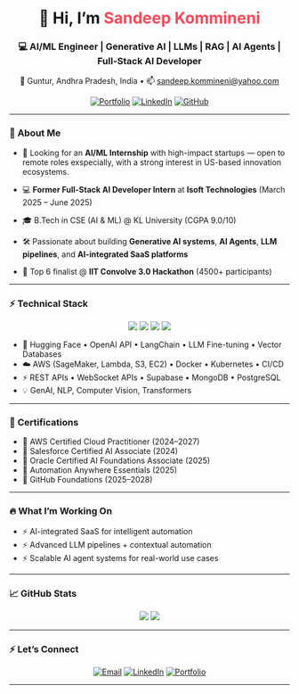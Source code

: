 <h1 align="center">👋 Hi, I’m <span style="color:#ff4757">Sandeep Kommineni</span></h1>
<h3 align="center">💻 AI/ML Engineer | Generative AI | LLMs | RAG | AI Agents | Full-Stack AI Developer</h3> 

<p align="center"> 
  📍 Guntur, Andhra Pradesh, India •  
  📫 <a href="mailto:sandeep.kommineni@yahoo.com">sandeep.kommineni@yahoo.com</a> 
</p>

<p align="center">
  <a href="https://sandeep-kommineni-portfolio.netlify.app"><img src="https://img.shields.io/badge/🌐 Portfolio-blue?style=for-the-badge" alt="Portfolio"></a>
  <a href="https://linkedin.com/in/sandeep-kommineni-334037259"><img src="https://img.shields.io/badge/💼 LinkedIn-blue?style=for-the-badge&logo=linkedin" alt="LinkedIn"></a>
  <a href="https://github.com/SANDEEPxKOMMINENI"><img src="https://img.shields.io/badge/🐙 GitHub-black?style=for-the-badge&logo=github" alt="GitHub"></a>
</p>

---

### 🚀 **About Me**
- 🧠 Looking for an **AI/ML Internship** with high-impact startups — open to remote roles exspecially, with a strong interest in US-based innovation ecosystems.
- 💻 **Former Full-Stack AI Developer Intern** at **Isoft Technologies** (March 2025 – June 2025)  
- 🎓 B.Tech in CSE (AI & ML) @ KL University (CGPA 9.0/10)  

- 🛠 Passionate about building **Generative AI systems**, **AI Agents**, **LLM pipelines**, and **AI-integrated SaaS platforms**
- 🌟 Top 6 finalist @ **IIT Convolve 3.0 Hackathon** (4500+ participants)

---

### ⚡ **Technical Stack**
<p align="center">
  <img src="https://skillicons.dev/icons?i=python,java,ts,js,sql" />  
  <img src="https://skillicons.dev/icons?i=pytorch,tensorflow,fastapi,docker,kubernetes" />
  <img src="https://skillicons.dev/icons?i=aws,react,nodejs,mongodb,postgres,mysql" />
  <img src="https://skillicons.dev/icons?i=git,github,linux,vscode" />
</p>

- 🤗 Hugging Face • OpenAI API • LangChain • LLM Fine-tuning • Vector Databases  
- ☁️ AWS (SageMaker, Lambda, S3, EC2) • Docker • Kubernetes • CI/CD  
- ⚡ REST APIs • WebSocket APIs • Supabase • MongoDB • PostgreSQL  
- 💡 GenAI, NLP, Computer Vision, Transformers  

---

### 💼 **Certifications**
- 🏅 AWS Certified Cloud Practitioner (2024–2027)  
- 🏅 Salesforce Certified AI Associate (2024)  
- 🏅 Oracle Certified AI Foundations Associate (2025)  
- 🏅 Automation Anywhere Essentials (2025)  
- 🏅 GitHub Foundations (2025–2028)

---

### 🔥 **What I’m Working On**
- ⚡ AI-integrated SaaS for intelligent automation  
- ⚡ Advanced LLM pipelines + contextual automation  
- ⚡ Scalable AI agent systems for real-world use cases  

---

### 📈 **GitHub Stats**
<p align="center">
  <img src="https://github-readme-stats.vercel.app/api?username=SANDEEPxKOMMINENI&show_icons=true&theme=radical" />
  <img src="https://github-readme-stats.vercel.app/api/top-langs/?username=SANDEEPxKOMMINENI&layout=compact&theme=radical" />
</p>

---

### ⚡ **Let’s Connect**
<p align="center">
  <a href="mailto:sandeep.kommineni@yahoo.com"><img src="https://img.shields.io/badge/📫 Email-sandeep.kommineni@yahoo.com-red?style=for-the-badge" alt="Email"></a>
  <a href="https://linkedin.com/in/sandeep-kommineni-334037259"><img src="https://img.shields.io/badge/LinkedIn-blue?logo=linkedin&style=for-the-badge" alt="LinkedIn"></a>
  <a href="https://sandeep-kommineni-portfolio.netlify.app"><img src="https://img.shields.io/badge/🌐 Portfolio-blue?style=for-the-badge" alt="Portfolio"></a>
</p>

---

